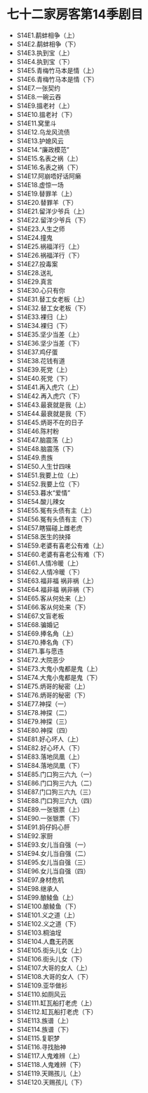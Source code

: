 # 七十二家房客第14季剧目
* S14E1.鹬蚌相争（上）
* S14E2.鹬蚌相争（下）
* S14E3.执到宝（上）
* S14E4.执到宝（下）
* S14E5.青梅竹马本是情（上）
* S14E6.青梅竹马本是情（下）
* S14E7.一张契约
* S14E8.一碗云吞
* S14E9.搵老衬（上）
* S14E10.搵老衬（下）
* S14E11.窝里斗
* S14E12.乌龙风流债
* S14E13.护媳风云
* S14E14.“廉政模范”
* S14E15.名表之祸（上）
* S14E16.名表之祸（下）
* S14E17.阿崩唔好话阿癞
* S14E18.虚惊一场
* S14E19.替罪羊（上）
* S14E20.替罪羊（下）
* S14E21.留洋少爷兵（上）
* S14E22.留洋少爷兵（下）
* S14E23.人生之师
* S14E24.撞鬼
* S14E25.祸福洋行（上）
* S14E26.祸福洋行（下）
* S14E27.投毒案
* S14E28.送礼
* S14E29.真言
* S14E30.心只有你
* S14E31.替工女老板（上）
* S14E32.替工女老板（下）
* S14E33.裸归（上）
* S14E34.裸归（下）
* S14E35.坚少当差（上）
* S14E36.坚少当差（下）
* S14E37.鸡仔蛋
* S14E38.花钱有道
* S14E39.死党（上）
* S14E40.死党（下）
* S14E41.再入虎穴（上）
* S14E42.再入虎穴（下）
* S14E43.最衰就是我（上）
* S14E44.最衰就是我（下）
* S14E45.炳哥不在的日子
* S14E46.陈村粉
* S14E47.脑震荡（上）
* S14E48.脑震荡（下）
* S14E49.贵族
* S14E50.人生廿四味
* S14E51.我要上位（上）
* S14E52.我要上位（下）
* S14E53.暮水“爱情”
* S14E54.酸儿辣女
* S14E55.冤有头债有主（上）
* S14E56.冤有头债有主（下）
* S14E57.瞎猫碰上雌老虎
* S14E58.医生的抉择
* S14E59.老婆有喜老公有难（上）
* S14E60.老婆有喜老公有难（下）
* S14E61.人情冷暖（上）
* S14E62.人情冷暖（下）
* S14E63.福非福 祸非祸（上）
* S14E64.福非福 祸非祸（下）
* S14E65.客从何处来（上）
* S14E66.客从何处来（下）
* S14E67.文盲老板
* S14E68.骗婚记
* S14E69.捧名角（上）
* S14E70.捧名角（下）
* S14E71.事与愿违
* S14E72.大院恶少
* S14E73.大鬼小鬼都是鬼（上）
* S14E74.大鬼小鬼都是鬼（下）
* S14E75.炳哥的秘密（上）
* S14E76.炳哥的秘密（下）
* S14E77.神探（一）
* S14E78.神探（二）
* S14E79.神探（三）
* S14E80.神探（四）
* S14E81.好心坏人（上）
* S14E82.好心坏人（下）
* S14E83.落地凤凰（上）
* S14E84.落地凤凰（下）
* S14E85.门口狗三六九（一）
* S14E86.门口狗三六九（二）
* S14E87.门口狗三六九（三）
* S14E88.门口狗三六九（四）
* S14E89.一张银票（上）
* S14E90.一张银票（下）
* S14E91.妈仔妈心肝
* S14E92.家厨
* S14E93.女儿当自强（一）
* S14E94.女儿当自强（二）
* S14E95.女儿当自强（三）
* S14E96.女儿当自强（四）
* S14E97.身材危机
* S14E98.继承人
* S14E99.酿鲮鱼（上）
* S14E100.酿鲮鱼（下）
* S14E101.义之道（上）
* S14E102.义之道（下）
* S14E103.桐油埕
* S14E104.人蠢无药医
* S14E105.街头儿女（上）
* S14E106.街头儿女（下）
* S14E107.大哥的女人（上）
* S14E108.大哥的女人（下）
* S14E109.亚华做衫
* S14E110.如厕风云
* S14E111.缸瓦船打老虎（上）
* S14E112.缸瓦船打老虎（下）
* S14E113.族谱（上）
* S14E114.族谱（下）
* S14E115.复职梦
* S14E116.寻找胎神
* S14E117.人鬼难辨（上）
* S14E118.人鬼难辨（下）
* S14E119.天赐孩儿（上）
* S14E120.天赐孩儿（下）
<!-- 内容基于[闲看蜜蜂由蜜意]整理内容进行二次整理 https://space.bilibili.com/512513078 出处：bilibili -->